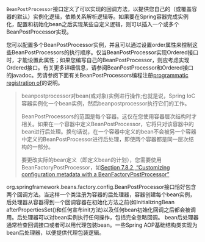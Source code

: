 `BeanPostProcessor`接口定义了可以实现的回调方法，以提供您自己的（或覆盖容器的默认）实例化逻辑，依赖关系解析逻辑等。如果要在Spring容器完成实例化，配置和初始化bean之后实现某些自定义逻辑，则可以插入一个或多个BeanPostProcessor实现。

您可以配置多个BeanPostProcessor实例，并且可以通过设置order属性来控制这些BeanPostProcessors的执行顺序。仅当BeanPostProcessor实现Ordered接口时，才能设置此属性；如果您编写自己的BeanPostProcessor，则应考虑实现Ordered接口。有关更多详细信息，请参阅BeanPostProcessor和Ordered接口的javadoc。另请参阅下面有关BeanPostProcessors编程注册[programmatic registration of](https://docs.spring.io/spring/docs/4.3.20.RELEASE/spring-framework-reference/htmlsingle/#beans-factory-programmatically-registering-beanpostprocessors)的说明。

> beanpostprocessor对bean\(或对象\)实例进行操作;也就是说，Spring IoC容器实例化一个bean实例，然后beanpostprocessor执行它们的工作。
>
> BeanPostProcessors的范围是每个容器。这仅在您使用容器层次结构时才相关。如果在一个容器中定义BeanPostProcessor，它将只对该容器中的bean进行后处理。换句话说，在一个容器中定义的bean不会被另一个容器中定义的BeanPostProcessor进行后处理，即使两个容器都是同一层次结构的一部分。
>
> 要更改实际的bean定义（即定义bean的计划），您需要使用BeanFactoryPostProcessor，如[Section 7.8.2, “Customizing configuration metadata with a BeanFactoryPostProcessor”](https://docs.spring.io/spring/docs/4.3.20.RELEASE/spring-framework-reference/htmlsingle/#beans-factory-extension-factory-postprocessors)

org.springframework.beans.factory.config.BeanPostProcessor接口恰好包含两个回调方法。当这样一个类注册为容器的后处理器，容器创建每个bean实例，后处理器从容器得到一个回调容器在初始化方法之前\(如InitializingBean afterPropertiesSet\(\)和任何宣布init方法\)以及任何bean初始化回调之后都会被调用。后处理器可以对bean实例执行任何操作，包括完全忽略回调。 bean后处理器通常检查回调接口或者可以用代理包装bean。一些Spring AOP基础结构类实现为bean后处理器，以便提供代理包装逻辑。

